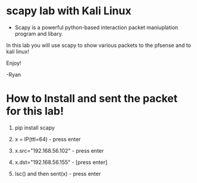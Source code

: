 # scapy lab with Kali Linux

- Scapy is a powerful python-based interaction packet maniuplation program and libary.

In this lab you will use scapy to show various packets to the pfsense and to kali linux!

Enjoy!

-Ryan

# How to Install and sent the packet for this lab!

1. pip install scapy

2. x = IP(ttl=64) - press enter

3. x.src="192.168.56.102" - press enter

4. x.dst="192.168.56.155" - [press enter]

5. lsc() and then sent(x) - press enter

